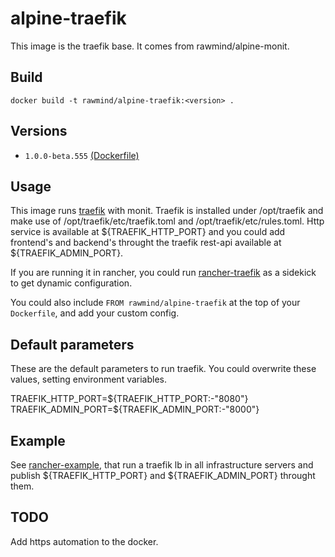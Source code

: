 alpine-traefik
==============

This image is the traefik base. It comes from rawmind/alpine-monit.

## Build

```
docker build -t rawmind/alpine-traefik:<version> .
```

## Versions

- `1.0.0-beta.555` [(Dockerfile)](https://github.com/rawmind0/alpine-traefik/blob/master/Dockerfile)


## Usage

This image runs [traefik][traefik] with monit. Traefik is installed under /opt/traefik and make use of /opt/traefik/etc/traefik.toml and /opt/traefik/etc/rules.toml. Http service is available at ${TRAEFIK_HTTP_PORT} and you could add frontend's and backend's throught the traefik rest-api available at ${TRAEFIK_ADMIN_PORT}. 

If you are running it in rancher, you could run [rancher-traefik][rancher-traefik] as a sidekick to get dynamic configuration. 

You could also include `FROM rawmind/alpine-traefik` at the top of your `Dockerfile`, and add your custom config. 


## Default parameters

These are the default parameters to run traefik. You could overwrite these values, setting environment variables.

TRAEFIK_HTTP_PORT=${TRAEFIK_HTTP_PORT:-"8080"}
TRAEFIK_ADMIN_PORT=${TRAEFIK_ADMIN_PORT:-"8000"}


## Example

See [rancher-example][rancher-example], that run a traefik lb in all infrastructure servers and publish ${TRAEFIK_HTTP_PORT} and ${TRAEFIK_ADMIN_PORT} throught them.


## TODO

Add https automation to the docker.


[traefik]: https://github.com/containous/traefik
[rancher-traefik]: https://hub.docker.com/r/rawmind/rancher-traefik/
[rancher-example]: https://github.com/rawmind0/alpine-traefik/rancher

